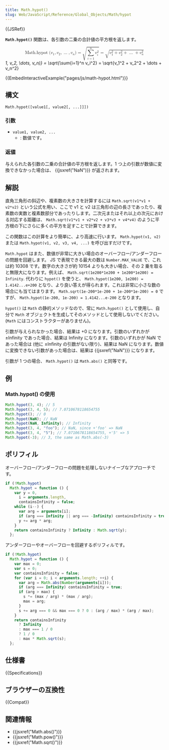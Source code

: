 ```yaml
---
title: Math.hypot()
slug: Web/JavaScript/Reference/Global_Objects/Math/hypot
---
```


{{JSRef}}

**`Math.hypot()`** 関数は、各引数の二乗の合計値の平方根を返します。

<math display="block"><semantics><mrow><mstyle mathvariant="monospace"><mrow><mo lspace="0em" rspace="thinmathspace">Math.hypot</mo><mo stretchy="false">(</mo><msub><mi>v</mi><mn>1</mn></msub><mo>,</mo><msub><mi>v</mi><mn>2</mn></msub><mo>,</mo><mo>…</mo><mo>,</mo><msub><mi>v</mi><mi>n</mi></msub><mo stretchy="false">)</mo></mrow></mstyle><mo>=</mo><msqrt><mrow><munderover><mo>∑</mo><mrow><mi>i</mi><mo>=</mo><mn>1</mn></mrow><mi>n</mi></munderover><msubsup><mi>v</mi><mi>i</mi><mn>2</mn></msubsup></mrow></msqrt><mo>=</mo><msqrt><mrow><msubsup><mi>v</mi><mn>1</mn><mn>2</mn></msubsup><mo>+</mo><msubsup><mi>v</mi><mn>2</mn><mn>2</mn></msubsup><mo>+</mo><mo>…</mo><mo>+</mo><msubsup><mi>v</mi><mi>n</mi><mn>2</mn></msubsup></mrow></msqrt></mrow><annotation encoding="TeX">\mathtt{\operatorname{Math.hypot}(v*1, v_2, \dots, v_n)} = \sqrt{\sum*{i=1}^n v_i^2} = \sqrt{v_1^2 + v_2^2 + \dots + v_n^2}</annotation></semantics></math>

{{EmbedInteractiveExample("pages/js/math-hypot.html")}}

## 構文

```
Math.hypot([value1[, value2[, ...]]])
```

### 引数

- `value1, value2, ...`
  - : 数値です。

### 返値

与えられた各引数の二乗の合計値の平方根を返します。1 つ上の引数が数値に変換できなかった場合は、 {{jsxref("NaN")}} が返されます。

## 解説

直角三角形の斜辺や、複素数の大きさを計算するには `Math.sqrt(v1*v1 + v2*v2)` という公式を用い、ここで v1 と v2 は三角形の辺の長さであったり、複素数の実数と複素数部分であったりします。二次元またはそれ以上の次元における対応する距離は、 `Math.sqrt(v1*v1 + v2*v2 + v3*v3 + v4*v4)` のように平方根の下にさらに多くの平方を足すことで計算できます。

この関数はこの計算をより簡単に、より高速に行います。 `Math.hypot(v1, v2)` または `Math.hypot(v1, v2, v3, v4, ...)` を呼び出すだけです。

`Math.hypot` はまた、数値が非常に大きい場合のオーバーフロー/アンダーフローの問題を回避します。 JS で表現できる最大の数は `Number.MAX_VALUE` で、これは約 10308 です。数字の大きさが約 10154 よりも大きい場合、その 2 乗を取ると無限大になります。例えば、 `Math.sqrt(1e200*1e200 + 1e200*1e200) = Infinity`. 代わりに `hypot()` を使うと、 `Math.hypot(1e200, 1e200) = 1.4142...e+200` となり、より良い答えが得られます。これは非常に小さな数の場合にも当てはまります。 `Math.sqrt(1e-200*1e-200 + 1e-200*1e-200) = 0` ですが、 `Math.hypot(1e-200, 1e-200) = 1.4142...e-200` となります。

`hypot()` は `Math` の静的メソッドなので、常に `Math.hypot()` として使用し、自分で `Math` オブジェクトを生成してそのメソッドとして使用しないでください。 (`Math` にはコンストラクターがありません)。

引数が与えられなかった場合、結果は +0 になります。引数のいずれかが ±Infinity であった場合、結果は Infinity になります。引数のいずれかが NaN であった場合は (他に ±Infinity の引数がない限り)、結果は NaN になります。数値に変換できない引数があった場合は、結果は {{jsxref("NaN")}} になります。

引数が 1 つの場合、 `Math.hypot()` は `Math.abs()` と同等です。

## 例

### Math.hypot() の使用

```js
Math.hypot(3, 4); // 5
Math.hypot(3, 4, 5); // 7.0710678118654755
Math.hypot(); // 0
Math.hypot(NaN); // NaN
Math.hypot(NaN, Infinity); // Infinity
Math.hypot(3, 4, "foo"); // NaN, since +'foo' => NaN
Math.hypot(3, 4, "5"); // 7.0710678118654755, +'5' => 5
Math.hypot(-3); // 3, the same as Math.abs(-3)
```

## ポリフィル

オーバーフロー/アンダーフローの問題を処理しないナイーブなアプローチです。

```js
if (!Math.hypot)
  Math.hypot = function () {
    var y = 0,
      i = arguments.length,
      containsInfinity = false;
    while (i--) {
      var arg = arguments[i];
      if (arg === Infinity || arg === -Infinity) containsInfinity = true;
      y += arg * arg;
    }
    return containsInfinity ? Infinity : Math.sqrt(y);
  };
```

アンダーフローやオーバーフローを回避するポリフィルです。

```js
if (!Math.hypot)
  Math.hypot = function () {
    var max = 0;
    var s = 0;
    var containsInfinity = false;
    for (var i = 0; i < arguments.length; ++i) {
      var arg = Math.abs(Number(arguments[i]));
      if (arg === Infinity) containsInfinity = true;
      if (arg > max) {
        s *= (max / arg) * (max / arg);
        max = arg;
      }
      s += arg === 0 && max === 0 ? 0 : (arg / max) * (arg / max);
    }
    return containsInfinity
      ? Infinity
      : max === 1 / 0
      ? 1 / 0
      : max * Math.sqrt(s);
  };
```

## 仕様書

{{Specifications}}

## ブラウザーの互換性

{{Compat}}

## 関連情報

- {{jsxref("Math.abs()")}}
- {{jsxref("Math.pow()")}}
- {{jsxref("Math.sqrt()")}}
